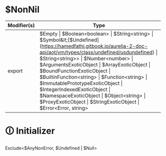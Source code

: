 # $NonNil

| Modifier(s)                            | Type                     |
|----------------------------------------|--------------------------|
| export | $Empty &#124; $Boolean&lt;boolean&gt; &#124; $String&lt;string&gt; &#124; $Symbol&lt;[$Undefined](https://hamedfathi.gitbook.io/aurelia-2-doc-api/aot/vm/types/class/undefined/usdundefined) &#124; $String&lt;string&gt;&gt; &#124; $Number&lt;number&gt; &#124; $ArgumentsExoticObject &#124; $ArrayExoticObject &#124; $BoundFunctionExoticObject &#124; $BuiltinFunction&lt;string&gt; &#124; $Function&lt;string&gt; &#124; $ImmutablePrototypeExoticObject &#124; $IntegerIndexedExoticObject &#124; $NamespaceExoticObject &#124; $Object&lt;string&gt; &#124; $ProxyExoticObject &#124; $StringExoticObject &#124; $Error&lt;Error, string&gt; |

# &#128712; Initializer

Exclude<$AnyNonError, $Undefined | $Null>